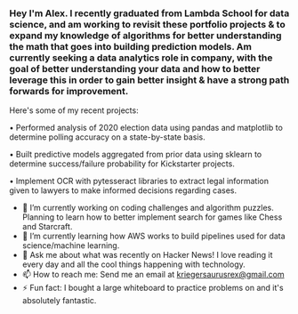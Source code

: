 ### Hey I'm Alex. I recently graduated from Lambda School for data science, and am working to revisit these portfolio projects & to expand my knowledge of algorithms for  better understanding the math that goes into building prediction models. Am currently seeking a data analytics role in company, with the goal of better understanding your data and how to better leverage this in order to gain better insight & have a strong path forwards for improvement. 

Here's some of my recent projects:

• Performed analysis of 2020 election data using pandas and matplotlib to determine polling accuracy on a state-by-state basis.

• Built predictive models aggregated from prior data using sklearn to determine success/failure probability for Kickstarter projects.

• Implement OCR with pytesseract libraries to extract legal information given to lawyers to make informed decisions regarding cases. 

- 🔭 I’m currently working on coding challenges and algorithm puzzles. Planning to learn how to better implement search for games like Chess and Starcraft. 
- 🌱 I’m currently learning how AWS works to build pipelines used for data science/machine learning.
- 💬 Ask me about what was recently on Hacker News! I love reading it every day and all the cool things happening with technology. 
- 📫 How to reach me: Send me an email at kriegersaurusrex@gmail.com
- ⚡ Fun fact: I bought a large whiteboard to practice problems on and it's absolutely fantastic. 
